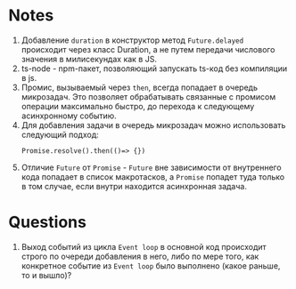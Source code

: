 # Notes
1. Добавление `duration` в конструктор метод `Future.delayed` происходит через класс Duration, а не путем передачи числового значения в милисекундах как в JS.
1. ts-node - npm-пакет, позволяющий запускать ts-код без компиляции в js.
1. Промис, вызываемый через `then`, всегда попадает в очередь микрозадач. Это позволяет обрабатывать связанные с промисом операции максимально быстро, до перехода к следующему асинхронному событию.
1. Для добавления задачи в очередь микрозадач можно использовать следующий подход:
    ```
    Promise.resolve().then(()=> {})
    ```
1. Отличие `Future` от `Promise` - `Future` вне зависимости от внутреннего кода попадает в список макротасков, а `Promise` попадет туда только в том случае, если внутри находится асинхронная задача.

# Questions
1. Выход событий из цикла `Event loop` в основной код происходит строго по очереди добавления в него, либо  по мере того, как конкретное событие из `Event loop` было выполнено (какое раньше, то и вышло)?